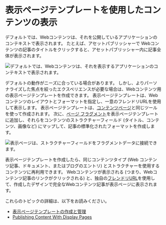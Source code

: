 # 表示ページテンプレートを使用したコンテンツの表示

デフォルトでは、Webコンテンツは、それを公開しているアプリケーションのコンテキストで表示されます。 たとえば、アセットパブリッシャーで Webコンテンツの記事のタイトルをクリックすると、アセットパブリッシャー内に記事全体が表示されます。

![デフォルトでは、Webコンテンツは、それを表示するアプリケーションのコンテキストで表示されます。](./displaying-content-with-display-page-templates/images/01.png)

デフォルトの動作がニーズに合っている場合があります。 しかし、よりパーソナライズした焦点を絞ったエクスペリエンスが必要な場合は、Webコンテンツ用の表示ページテンプレートを作成できます。 表示ページテンプレートは、Webコンテンツのレイアウトとフォーマットを指定し、一意のフレンドリURLを使用して表示します。 表示ページテンプレートは、[コンテンツページ](../../creating-pages/building-and-managing-content-pages/building-content-pages.md)と同じツールを使って作成されます。 次に、[ページ フラグメント](../using-fragments/using-page-fragments.md)を表示ページテンプレートに追加し、それらをコンテンツのストラクチャーフィールド (タイトル、コンテンツ、画像など) にマップして、記事の標準化されたフォーマットを作成します。

![表示ページは、ストラクチャーフィールドをフラグメントデータに接続できます。](./displaying-content-with-display-page-templates/images/02.png)

表示ページテンプレートを作成したら、同じコンテンツタイプ (Web コンテンツ記事、ドキュメント、またはブログのエントリ) とストラクチャーを使用するコンテンツに再利用できます。 Webコンテンツが表示される (つまり、Webコンテンツ記事のリンクがクリックされる) と、独自の[フレンドリURL](../../site-settings/managing-site-urls/configuring-your-sites-friendly-url.md)を使用して、作成したデザインで完全なWebコンテンツ記事が表示ページに表示されます。

これらのトピックの詳細は、以下をお読みください。

  - [表示ページテンプレートの作成と管理](./creating-and-managing-display-page-templates.md)
  - [Publishing Content With Display Pages](./publishing-content-with-display-pages.md)
